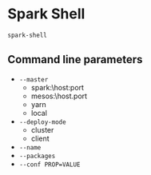 # Spark Shell

`spark-shell`

## Command line parameters

* `--master`
  * spark:\\host:port
  * mesos:\\host.port
  * yarn
  * local
* `--deploy-mode`
  * cluster
  * client
* `--name`
* `--packages`
* `--conf PROP=VALUE`